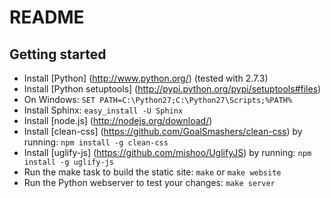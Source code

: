 README
======

Getting started
---------------

* Install [Python] (http://www.python.org/) (tested with 2.7.3)
* Install [Python setuptools] (http://pypi.python.org/pypi/setuptools#files)
* On Windows: `SET PATH=C:\Python27;C:\Python27\Scripts;%PATH%`
* Install Sphinx: `easy_install -U Sphinx`
* Install [node.js] (http://nodejs.org/download/)
* Install [clean-css] (https://github.com/GoalSmashers/clean-css) by running: `npm install -g clean-css`
* Install [uglify-js] (https://github.com/mishoo/UglifyJS) by running: `npm install -g uglify-js`
* Run the make task to build the static site: `make` or `make website`
* Run the Python webserver to test your changes: `make server`
